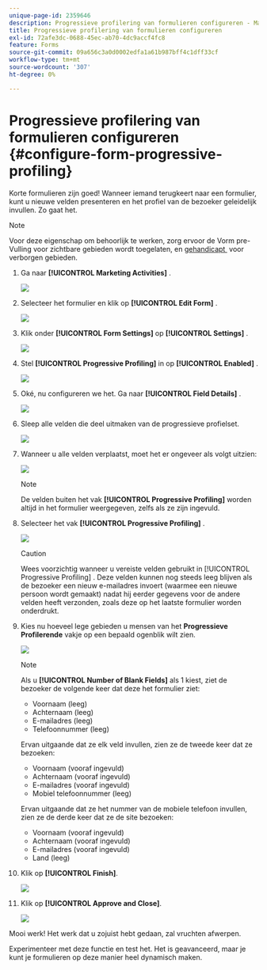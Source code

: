 ```yaml
---
unique-page-id: 2359646
description: Progressieve profilering van formulieren configureren - Marketo Docs - Productdocumentatie
title: Progressieve profilering van formulieren configureren
exl-id: 72afe3dc-0688-45ec-ab70-4dc9accf4fc8
feature: Forms
source-git-commit: 09a656c3a0d0002edfa1a61b987bff4c1dff33cf
workflow-type: tm+mt
source-wordcount: '307'
ht-degree: 0%

---
```


# Progressieve profilering van formulieren configureren {#configure-form-progressive-profiling}

Korte formulieren zijn goed! Wanneer iemand terugkeert naar een formulier, kunt u nieuwe velden presenteren en het profiel van de bezoeker geleidelijk invullen. Zo gaat het.

>[!NOTE]
>
>Voor deze eigenschap om behoorlijk te werken, zorg ervoor de Vorm pre-Vulling voor zichtbare gebieden wordt toegelaten, en [&#x200B; gehandicapt &#x200B;](/help/marketo/product-docs/demand-generation/forms/form-fields/disable-pre-fill-for-a-form-field.md) voor verborgen gebieden.

1. Ga naar **[!UICONTROL Marketing Activities]** .

   ![](assets/ma-1.png)

1. Selecteer het formulier en klik op **[!UICONTROL Edit Form]** .

   ![](assets/image2014-9-15-12-3a31-3a20.png)

1. Klik onder **[!UICONTROL Form Settings]** op **[!UICONTROL Settings]** .

   ![](assets/image2014-9-15-12-3a31-3a29.png)

1. Stel **[!UICONTROL Progressive Profiling]** in op **[!UICONTROL Enabled]** .

   ![](assets/image2014-9-15-12-3a31-3a47.png)

1. Oké, nu configureren we het. Ga naar **[!UICONTROL Field Details]** .

   ![](assets/image2014-9-15-12-3a31-3a55.png)

1. Sleep alle velden die deel uitmaken van de progressieve profielset.

   ![](assets/image2014-9-15-12-3a32-3a3.png)

1. Wanneer u alle velden verplaatst, moet het er ongeveer als volgt uitzien:

   ![](assets/image2014-9-15-12-3a32-3a12.png)

   >[!NOTE]
   >
   >De velden buiten het vak **[!UICONTROL Progressive Profiling]** worden altijd in het formulier weergegeven, zelfs als ze zijn ingevuld.

1. Selecteer het vak **[!UICONTROL Progressive Profiling]** .

   ![](assets/image2014-9-15-12-3a32-3a19.png)

   >[!CAUTION]
   >
   >Wees voorzichtig wanneer u vereiste velden gebruikt in [!UICONTROL Progressive Profiling] . Deze velden kunnen nog steeds leeg blijven als de bezoeker een nieuw e-mailadres invoert (waarmee een nieuwe persoon wordt gemaakt) nadat hij eerder gegevens voor de andere velden heeft verzonden, zoals deze op het laatste formulier worden onderdrukt.

1. Kies nu hoeveel lege gebieden u mensen van het **Progressieve Profilerende** vakje op een bepaald ogenblik wilt zien.

   ![](assets/image2014-9-15-12-3a32-3a26.png)

   >[!NOTE]
   >
   >Als u **[!UICONTROL Number of Blank Fields]** als 1 kiest, ziet de bezoeker de volgende keer dat deze het formulier ziet:
   >
   >* Voornaam (leeg)
   >* Achternaam (leeg)
   >* E-mailadres (leeg)
   >* Telefoonnummer (leeg)
   >
   >Ervan uitgaande dat ze elk veld invullen, zien ze de tweede keer dat ze bezoeken:
   >
   >* Voornaam (vooraf ingevuld)
   >* Achternaam (vooraf ingevuld)
   >* E-mailadres (vooraf ingevuld)
   >* Mobiel telefoonnummer (leeg)
   >
   >Ervan uitgaande dat ze het nummer van de mobiele telefoon invullen, zien ze de derde keer dat ze de site bezoeken:
   >
   >* Voornaam (vooraf ingevuld)
   >* Achternaam (vooraf ingevuld)
   >* E-mailadres (vooraf ingevuld)
   >* Land (leeg)

1. Klik op **[!UICONTROL Finish]**.

   ![](assets/image2014-9-15-12-3a33-3a35.png)

1. Klik op **[!UICONTROL Approve and Close]**.

   ![](assets/image2014-9-15-12-3a33-3a45.png)

Mooi werk! Het werk dat u zojuist hebt gedaan, zal vruchten afwerpen.

Experimenteer met deze functie en test het. Het is geavanceerd, maar je kunt je formulieren op deze manier heel dynamisch maken.
